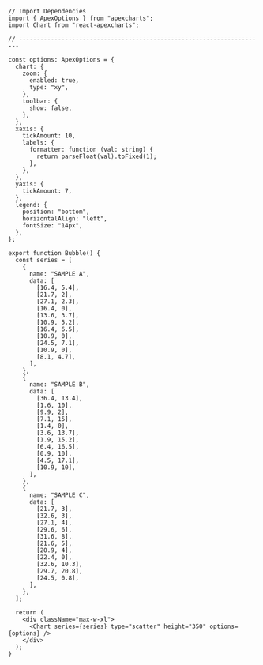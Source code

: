 ﻿```tsx
// Import Dependencies
import { ApexOptions } from "apexcharts";
import Chart from "react-apexcharts";

// ----------------------------------------------------------------------

const options: ApexOptions = {
  chart: {
    zoom: {
      enabled: true,
      type: "xy",
    },
    toolbar: {
      show: false,
    },
  },
  xaxis: {
    tickAmount: 10,
    labels: {
      formatter: function (val: string) {
        return parseFloat(val).toFixed(1);
      },
    },
  },
  yaxis: {
    tickAmount: 7,
  },
  legend: {
    position: "bottom",
    horizontalAlign: "left",
    fontSize: "14px",
  },
};

export function Bubble() {
  const series = [
    {
      name: "SAMPLE A",
      data: [
        [16.4, 5.4],
        [21.7, 2],
        [27.1, 2.3],
        [16.4, 0],
        [13.6, 3.7],
        [10.9, 5.2],
        [16.4, 6.5],
        [10.9, 0],
        [24.5, 7.1],
        [10.9, 0],
        [8.1, 4.7],
      ],
    },
    {
      name: "SAMPLE B",
      data: [
        [36.4, 13.4],
        [1.6, 10],
        [9.9, 2],
        [7.1, 15],
        [1.4, 0],
        [3.6, 13.7],
        [1.9, 15.2],
        [6.4, 16.5],
        [0.9, 10],
        [4.5, 17.1],
        [10.9, 10],
      ],
    },
    {
      name: "SAMPLE C",
      data: [
        [21.7, 3],
        [32.6, 3],
        [27.1, 4],
        [29.6, 6],
        [31.6, 8],
        [21.6, 5],
        [20.9, 4],
        [22.4, 0],
        [32.6, 10.3],
        [29.7, 20.8],
        [24.5, 0.8],
      ],
    },
  ];

  return (
    <div className="max-w-xl">
      <Chart series={series} type="scatter" height="350" options={options} />
    </div>
  );
}

```
